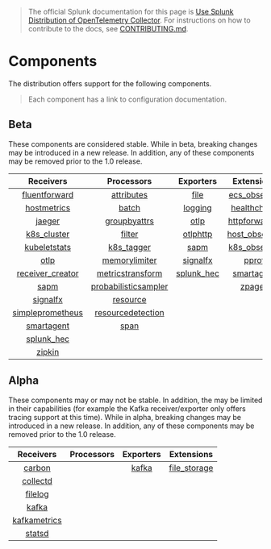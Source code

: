 > The official Splunk documentation for this page is [Use Splunk Distribution of OpenTelemetry Collector](https://docs.splunk.com/Observability/gdi/opentelemetry/resources.html). For instructions on how to contribute to the docs, see [CONTRIBUTING.md](../CONTRIBUTING#documentation.md).

# Components

The distribution offers support for the following components.

> Each component has a link to configuration documentation.

## Beta

These components are considered stable. While in beta, breaking changes may be
introduced in a new release. In addition, any of these components may be
removed prior to the 1.0 release.

| Receivers                                                                                                                         | Processors                                                                                                                                  | Exporters                                                                                                            | Extensions                                                                                                                   |
| :--------------:                                                                                                                  | :--------:                                                                                                                                  | :-------:                                                                                                            | :--------:                                                                                                                   |
| [fluentforward](https://github.com/open-telemetry/opentelemetry-collector-contrib/tree/main/receiver/fluentforwardreceiver)       | [attributes](https://github.com/open-telemetry/opentelemetry-collector-contrib/tree/main/processor/attributesprocessor)                     | [file](https://github.com/open-telemetry/opentelemetry-collector-contrib/tree/main/exporter/fileexporter)            | [ecs_observer](https://github.com/open-telemetry/opentelemetry-collector-contrib/tree/main/extension/observer/ecsobserver)   |
| [hostmetrics](https://github.com/open-telemetry/opentelemetry-collector-contrib/tree/main/receiver/hostmetricsreceiver)           | [batch](https://github.com/open-telemetry/opentelemetry-collector/tree/main/processor/batchprocessor)                                       | [logging](https://github.com/open-telemetry/opentelemetry-collector/tree/main/exporter/loggingexporter)              | [healthcheck](https://github.com/open-telemetry/opentelemetry-collector-contrib/tree/main/extension/healthcheckextension)    |
| [jaeger](https://github.com/open-telemetry/opentelemetry-collector-contrib/tree/main/receiver/jaegerreceiver)                     | [groupbyattrs](https://github.com/open-telemetry/opentelemetry-collector-contrib/tree/main/processor/groupbyattrsprocessor)                 | [otlp](https://github.com/open-telemetry/opentelemetry-collector/tree/main/exporter/otlpexporter)                    | [httpforwarder](https://github.com/open-telemetry/opentelemetry-collector-contrib/tree/main/extension/httpforwarder)         |
| [k8s_cluster](https://github.com/open-telemetry/opentelemetry-collector-contrib/tree/main/receiver/k8sclusterreceiver)            | [filter](https://github.com/open-telemetry/opentelemetry-collector-contrib/tree/main/processor/filterprocessor)                             | [otlphttp](https://github.com/open-telemetry/opentelemetry-collector/tree/main/exporter/otlphttpexporter)            | [host_observer](https://github.com/open-telemetry/opentelemetry-collector-contrib/tree/main/extension/observer/hostobserver) |
| [kubeletstats](https://github.com/open-telemetry/opentelemetry-collector-contrib/tree/main/receiver/kubeletstatsreceiver)         | [k8s_tagger](https://github.com/open-telemetry/opentelemetry-collector-contrib/tree/main/processor/k8sattributesprocessor)                            | [sapm](https://github.com/open-telemetry/opentelemetry-collector-contrib/tree/main/exporter/sapmexporter)            | [k8s_observer](https://github.com/open-telemetry/opentelemetry-collector-contrib/tree/main/extension/observer/k8sobserver)   |
| [otlp](https://github.com/open-telemetry/opentelemetry-collector/tree/main/receiver/otlpreceiver)                                 | [memorylimiter](https://github.com/open-telemetry/opentelemetry-collector/blob/main/processor/memorylimiterprocessor)                       | [signalfx](https://github.com/open-telemetry/opentelemetry-collector-contrib/tree/main/exporter/signalfxexporter)    | [pprof](https://github.com/open-telemetry/opentelemetry-collector-contrib/tree/main/extension/pprofextension)                |
| [receiver_creator](https://github.com/open-telemetry/opentelemetry-collector-contrib/tree/main/receiver/receivercreator)          | [metricstransform](https://github.com/open-telemetry/opentelemetry-collector-contrib/tree/main/processor/metricstransformprocessor)         | [splunk_hec](https://github.com/open-telemetry/opentelemetry-collector-contrib/tree/main/exporter/splunkhecexporter) | [smartagent](../internal/extension/smartagentextension)                                                                      |
| [sapm](https://github.com/open-telemetry/opentelemetry-collector-contrib/tree/main/receiver/sapmreceiver)                         | [probabilisticsampler](https://github.com/open-telemetry/opentelemetry-collector-contrib/tree/main/processor/probabilisticsamplerprocessor) |                                                                                                                      | [zpages](https://github.com/open-telemetry/opentelemetry-collector/tree/main/extension/zpagesextension)                      |
| [signalfx](https://github.com/open-telemetry/opentelemetry-collector-contrib/tree/main/receiver/signalfxreceiver)                 | [resource](https://github.com/open-telemetry/opentelemetry-collector-contrib/tree/main/processor/resourceprocessor)                         |                                                                                                                      |                                                                                                                              |
| [simpleprometheus](https://github.com/open-telemetry/opentelemetry-collector-contrib/tree/main/receiver/simpleprometheusreceiver) | [resourcedetection](https://github.com/open-telemetry/opentelemetry-collector-contrib/tree/main/processor/resourcedetectionprocessor)       |                                                                                                                      |                                                                                                                              |
| [smartagent](../internal/receiver/smartagentreceiver)                                                                             | [span](https://github.com/open-telemetry/opentelemetry-collector-contrib/tree/main/processor/spanprocessor)                                 |                                                                                                                      |                                                                                                                              |
| [splunk_hec](https://github.com/open-telemetry/opentelemetry-collector-contrib/tree/main/receiver/splunkhecreceiver)              |                                                                                                                                             |                                                                                                                      |                                                                                                                              |
| [zipkin](https://github.com/open-telemetry/opentelemetry-collector-contrib/tree/main/receiver/zipkinreceiver)                     |                                                                                                                                             |                                                                                                                      |                                                                                                                              |

## Alpha

These components may or may not be stable. In addition, the may be limited in
their capabilities (for example the Kafka receiver/exporter only offers tracing
support at this time). While in alpha, breaking changes may be introduced in a
new release. In addition, any of these components may be removed prior to the
1.0 release.

| Receivers                                                                                                                 | Processors | Exporters                                                                                           | Extensions |
| :-------:                                                                                                                 | :--------: | :-------:                                                                                           | :--------: |
| [carbon](https://github.com/open-telemetry/opentelemetry-collector-contrib/tree/main/receiver/carbonreceiver)             |            | [kafka](https://github.com/open-telemetry/opentelemetry-collector-contrib/tree/main/exporter/kafkaexporter) |[file_storage](https://github.com/open-telemetry/opentelemetry-collector-contrib/tree/main/extension/storage/filestorage)        |
| [collectd](https://github.com/open-telemetry/opentelemetry-collector-contrib/tree/main/receiver/collectdreceiver)         |            |                                                                                                     |            |
| [filelog](https://github.com/open-telemetry/opentelemetry-collector-contrib/tree/main/receiver/filelogreceiver)           |            |                                                                                                     |            |
| [kafka](https://github.com/open-telemetry/opentelemetry-collector-contrib/tree/main/receiver/kafkareceiver)                       |            |                                                                                                     |            |
| [kafkametrics](https://github.com/open-telemetry/opentelemetry-collector-contrib/tree/main/receiver/kafkametricsreceiver) |            |                                                                                                     |            |
| [statsd](https://github.com/open-telemetry/opentelemetry-collector-contrib/tree/main/receiver/statsdreceiver)             |            |                                                                                                     |            |

